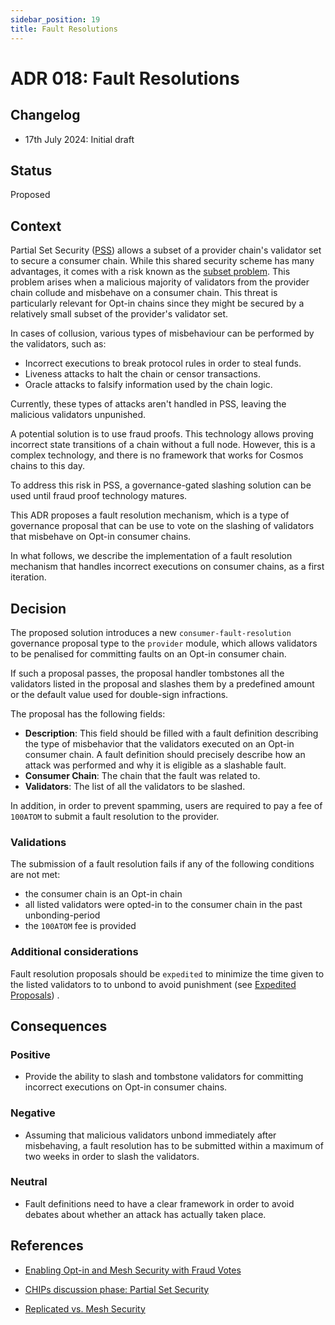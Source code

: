 ```yaml
---
sidebar_position: 19
title: Fault Resolutions
---
```

# ADR 018: Fault Resolutions

## Changelog
* 17th July 2024: Initial draft

## Status

Proposed

## Context

Partial Set Security ([PSS](./adr-015-partial-set-security.md)) allows a subset of a provider chain's validator set to secure a consumer chain.
 While this shared security scheme has many advantages, it comes with a risk known as the
 [subset problem](https://informal.systems/blog/replicated-vs-mesh-security#risks-of-opt-in-security-also-known-as-ics-v-2).
 This problem arises when a malicious majority of validators from the provider chain collude and misbehave on a consumer chain.
 This threat is particularly relevant for Opt-in chains since they might be secured by a relatively small subset of the provider's validator set.  

In cases of collusion, various types of misbehaviour can be performed by the validators, such as:

* Incorrect executions to break protocol rules in order to steal funds.
* Liveness attacks to halt the chain or censor transactions.
* Oracle attacks to falsify information used by the chain logic.

Currently, these types of attacks aren't handled in PSS, leaving the malicious validators unpunished.

A potential solution is to use fraud proofs. This technology allows proving incorrect state transitions of a chain without a full node.
 However, this is a complex technology, and there is no framework that works for Cosmos chains to this day.


To address this risk in PSS, a governance-gated slashing solution can be used until fraud proof technology matures.


This ADR proposes a fault resolution mechanism, which is a type of governance proposal that can be use to vote on the slashing of validators that misbehave on Opt-in consumer chains.

In what follows, we describe the implementation of a fault resolution mechanism that handles incorrect executions on consumer chains,
 as a first iteration.


## Decision

The proposed solution introduces a new `consumer-fault-resolution` governance proposal type to the `provider` module, which allows
 validators to be penalised for committing faults on an Opt-in consumer chain.

If such a proposal passes, the proposal handler tombstones all the validators listed in the proposal and slashes them by a predefined
 amount or the default value used for double-sign infractions.

The proposal has the following fields:

- **Description**: This field should be filled with a fault definition describing the type of misbehavior that the validators executed
 on an Opt-in consumer chain. A fault definition should precisely describe how an attack was performed and why it is eligible as a slashable fault.
- **Consumer Chain**: The chain that the fault was related to.
- **Validators**: The list of all the validators to be slashed.

In addition, in order to prevent spamming, users are required to pay a fee of `100ATOM` to submit a fault resolution to the provider.

### Validations

The submission of a fault resolution fails if any of the following conditions are not met:

- the consumer chain is an Opt-in chain
- all listed validators were opted-in to the consumer chain in the past unbonding-period
- the `100ATOM` fee is provided

### Additional considerations

Fault resolution proposals should be `expedited`  to minimize the time given to the listed validators to
to unbond to avoid punishment (see [Expedited Proposals](https://docs.cosmos.network/v0.50/build/modules/gov#expedited-proposals)) .


## Consequences

### Positive

- Provide the ability to slash and tombstone validators for committing incorrect executions on Opt-in consumer chains.

### Negative

- Assuming that malicious validators unbond immediately after misbehaving, a fault resolution has to be submitted within a maximum
 of two weeks in order to slash the validators.

### Neutral

- Fault definitions need to have a clear framework in order to avoid debates about whether an attack has actually taken place.  

## References

 <!-- TODO: add Fault Resolution CHIPs discussion here when it's published -->

* [Enabling Opt-in and Mesh Security with Fraud Votes](https://forum.cosmos.network/t/enabling-opt-in-and-mesh-security-with-fraud-votes/10901)

* [CHIPs discussion phase: Partial Set Security](https://forum.cosmos.network/t/chips-discussion-phase-partial-set-security-updated/11775)

* [Replicated vs. Mesh Security](https://informal.systems/blog/replicated-vs-mesh-security#risks-of-opt-in-security-also-known-as-ics-v-2)



